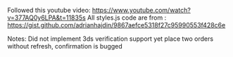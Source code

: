 Followed this youtube video: https://www.youtube.com/watch?v=377AQ0y6LPA&t=11835s
All styles.js code are from : https://gist.github.com/adrianhajdin/9867aefce5318f27c95990553f428c6e

Notes:
Did not implement 3ds verification support yet
place two orders without refresh, confirmation is bugged
